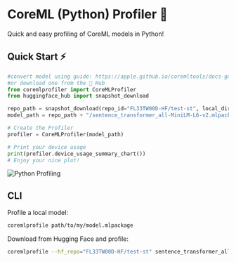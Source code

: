 # CoreML (Python) Profiler 🐍

Quick and easy profiling of CoreML models in Python!

## Quick Start ⚡️

```python
#convert model using guide: https://apple.github.io/coremltools/docs-guides/source/introductory-quickstart.html
#or download one from the 🤗 Hub 
from coremlprofiler import CoreMLProfiler
from huggingface_hub import snapshot_download

repo_path = snapshot_download(repo_id="FL33TW00D-HF/test-st", local_dir="./")
model_path = repo_path + "/sentence_transformer_all-MiniLM-L6-v2.mlpackage"

# Create the Profiler
profiler = CoreMLProfiler(model_path)

# Print your device usage
print(profiler.device_usage_summary_chart())
# Enjoy your nice plot!
```
![Python Profiling](https://github.com/user-attachments/assets/c9c7eb77-6a21-4ae7-a3a5-4f80ce8a1d8f)

## CLI

Profile a local model:

```bash
coremlprofile path/to/my/model.mlpackage
```

Download from Hugging Face and profile:

```bash
coremlprofile --hf_repo="FL33TW00D-HF/test-st" sentence_transformer_all-MiniLM-L6-v2.mlpackage
```

